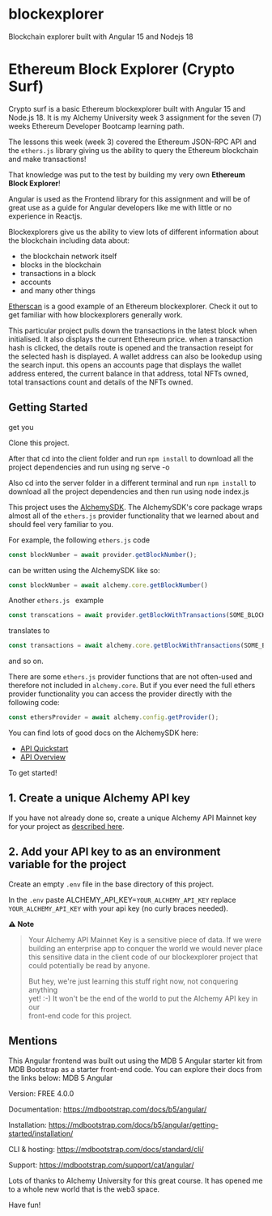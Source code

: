 # blockexplorer
Blockchain explorer built with Angular 15 and Nodejs 18

# Ethereum Block Explorer (Crypto Surf)

Crypto surf is a basic Ethereum blockexplorer built with Angular 15 and Node.js 18. It is my Alchemy University week 3 assignment for the seven (7) weeks Ethereum Developer Bootcamp learning path.

The lessons this week (week 3) covered the Ethereum JSON-RPC API and the `ethers.js` library giving us the ability to query the Ethereum blockchain and make transactions!

That knowledge was put to the test by building my very own **Ethereum Block Explorer**!

Angular is used as the Frontend library for this assignment and will be of great use as a guide for Angular developers like me with little or no experience in Reactjs.

Blockexplorers give us the ability to view lots of different information about the blockchain including data about:
  * the blockchain network itself
  * blocks in the blockchain
  * transactions in a block
  * accounts
  * and many other things
  
[Etherscan](https://etherscan.io/) is a good example of an Ethereum blockexplorer. Check it out to get familiar with how blockexplorers generally work.

This particular project pulls down the transactions in the latest block when initialised. It also displays the current Ethereum price.
when a transaction hash is clicked, the details route is opened and the transaction reseipt for the selected hash is displayed.
A wallet address can also be lookedup using the search input. this opens an accounts page that displays the wallet address entered, the current balance in that address, total NFTs owned, total transactions count and details of the NFTs owned.

## Getting Started

get you 

Clone this project.

After that cd into the client folder and run `npm install` to download all the project dependencies and run using ng serve -o

Also cd into the server folder in a different terminal and run `npm install` to download all the project dependencies and then run using node index.js

This project uses the [AlchemySDK](https://docs.alchemy.com/reference/alchemy-sdk-quickstart?a=eth-bootcamp). The AlchemySDK's core package wraps almost all of the `ethers.js` provider functionality that we learned about and should feel very familiar to you. 

For example, the following `ethers.js` code
```js
const blockNumber = await provider.getBlockNumber();
```
can be written using the AlchemySDK like so:
```js
const blockNumber = await alchemy.core.getBlockNumber()
```
Another `ethers.js ` example
```js
const transcations = await provider.getBlockWithTransactions(SOME_BLOCK_NUMBER)
```
translates to
```js
const transactions = await alchemy.core.getBlockWithTransactions(SOME_BLOCK_NUMBER)
```
and so on.

There are some `ethers.js` provider functions that are not often-used and therefore not included in `alchemy.core`. But if you ever need the full ethers provider functionality you can access the provider directly with the following code:
```js
const ethersProvider = await alchemy.config.getProvider();
```

You can find lots of good docs on the AlchemySDK here:
  * [API Quickstart](https://docs.alchemy.com/reference/alchemy-sdk-quickstart?a=eth-bootcamp)
  * [API Overview](https://docs.alchemy.com/reference/api-overview?a=eth-bootcamp)

To get started!

## 1. Create a unique Alchemy API key

If you have not already done so, create a unique Alchemy API Mainnet key
for your project as [described here](https://docs.alchemy.com/reference/api-overview?a=eth-bootcamp).

## 2. Add your API key to as an environment variable for the project

Create an empty `.env` file in the base directory of this project.

In the `.env` paste ALCHEMY_API_KEY=`YOUR_ALCHEMY_API_KEY` replace `YOUR_ALCHEMY_API_KEY` with your api key (no curly braces needed).

**⚠️ Note**

> Your Alchemy API Mainnet Key is a sensitive piece of data. If we were\
> building an enterprise app to conquer the world we would never place\
> this sensitive data in the client code of our blockexplorer project that\
> could potentially be read by anyone.
>
> But hey, we're just learning this stuff right now, not conquering anything\
> yet! :-) It won't be the end of the world to put the Alchemy API key in our\
> front-end code for this project.

## Mentions

This Angular frontend was built out using the MDB 5 Angular starter kit from MDB Bootstrap as a starter front-end code. 
You can explore their docs from the links below:
MDB 5 Angular

Version: FREE 4.0.0

Documentation:
https://mdbootstrap.com/docs/b5/angular/

Installation:
https://mdbootstrap.com/docs/b5/angular/getting-started/installation/

CLI & hosting:
https://mdbootstrap.com/docs/standard/cli/

Support:
https://mdbootstrap.com/support/cat/angular/

Lots of thanks to Alchemy University for this great course. It has opened me to a whole new world that is the web3 space.

Have fun!